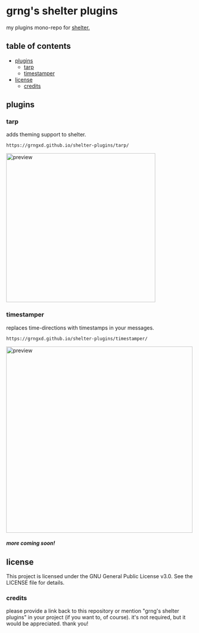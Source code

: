 # grng's shelter plugins

my plugins mono-repo for [shelter.](https://github.com/uwu/shelter)

## table of contents

- [plugins](#plugins)
    - [tarp](#tarp)
    - [timestamper](#timestamper)
- [license](#license)
    - [credits](#credits)

## plugins

### tarp

adds theming support to shelter.

`https://grngxd.github.io/shelter-plugins/tarp/`

<img alt="preview" src="https://us-east-1.tixte.net/uploads/monitrr.likes.cash/Discord_zkbH1yCvEO.gif" width="400px">

### timestamper

replaces time-directions with timestamps in your messages.

`https://grngxd.github.io/shelter-plugins/timestamper/`

<img alt="preview" src="https://us-east-1.tixte.net/uploads/monitrr.likes.cash/Discord_hYOITNHpfM.gif" width="500px">



##### more coming soon!

## license

This project is licensed under the GNU General Public License v3.0. See the LICENSE file for details.

### credits

please provide a link back to this repository or mention "grng's shelter plugins" in your project (if you want to, of course). it's not required, but it would be appreciated. thank you!
